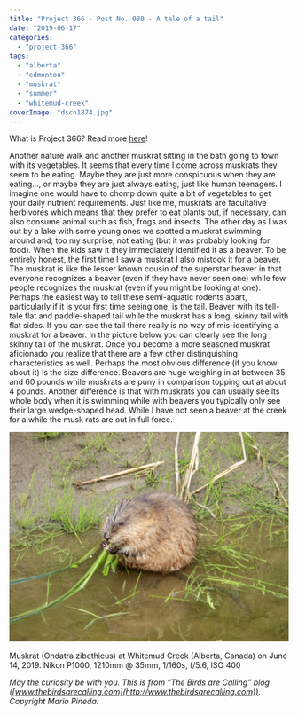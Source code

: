 ```yaml
---
title: "Project 366 - Post No. 080 - A tale of a tail"
date: "2019-06-17"
categories: 
  - "project-366"
tags: 
  - "alberta"
  - "edmonton"
  - "muskrat"
  - "summer"
  - "whitemud-creek"
coverImage: "dscn1874.jpg"
---
```


What is Project 366? Read more [here](https://thebirdsarecalling.com/2019/03/29/project-366/)!

Another nature walk and another muskrat sitting in the bath going to town with its vegetables. It seems that every time I come across muskrats they seem to be eating. Maybe they are just more conspicuous when they are eating..., or maybe they are just always eating, just like human teenagers. I imagine one would have to chomp down quite a bit of vegetables to get your daily nutrient requirements. Just like me, muskrats are facultative herbivores which means that they prefer to eat plants but, if necessary, can also consume animal such as fish, frogs and insects. The other day as I was out by a lake with some young ones we spotted a muskrat swimming around and, too my surprise, not eating (but it was probably looking for food). When the kids saw it they immediately identified it as a beaver. To be entirely honest, the first time I saw a muskrat I also mistook it for a beaver. The muskrat is like the lesser known cousin of the superstar beaver in that everyone recognizes a beaver (even if they have never seen one) while few people recognizes the muskrat (even if you might be looking at one). Perhaps the easiest way to tell these semi-aquatic rodents apart, particularly if it is your first time seeing one, is the tail. Beaver with its tell-tale flat and paddle-shaped tail while the muskrat has a long, skinny tail with flat sides. If you can see the tail there really is no way of mis-identifying a muskrat for a beaver. In the picture below you can clearly see the long skinny tail of the muskrat. Once you become a more seasoned muskrat aficionado you realize that there are a few other distinguishing characteristics as well. Perhaps the most obvious difference (if you know about it) is the size difference. Beavers are huge weighing in at between 35 and 60 pounds while muskrats are puny in comparison topping out at about 4 pounds. Another difference is that with muskrats you can usually see its whole body when it is swimming while with beavers you typically only see their large wedge-shaped head. While I have not seen a beaver at the creek for a while the musk rats are out in full force.

![](images/dscn1874.jpg)

Muskrat (Ondatra zibethicus) at Whitemud Creek (Alberta, Canada) on June 14, 2019. Nikon P1000, 1210mm @ 35mm, 1/160s, f/5.6, ISO 400

_May the curiosity be with you. This is from “The Birds are Calling” blog ([www.thebirdsarecalling.com](http://www.thebirdsarecalling.com)). Copyright Mario Pineda._
